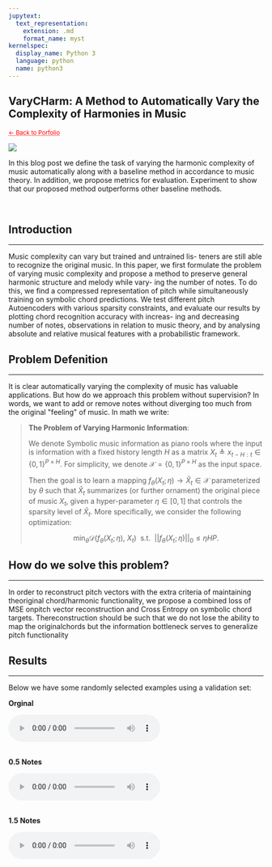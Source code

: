```yaml
---
jupytext:
  text_representation:
    extension: .md
    format_name: myst
kernelspec:
  display_name: Python 3
  language: python
  name: python3
---
```


## VaryCHarm: A Method to Automatically Vary the Complexity of Harmonies in Music

 <sub> <a href="https://jmhuer.github.io/mini_book/_build/html/docs/portfolio.html" style="color: red; text-decoration: underline;text-decoration-style: dotted;">← Back to Porfolio</a> </sub>

<img src="../../../../images/varycharm.png" align="center"/>

<br>

 In this blog post we define the task of varying the harmonic complexity of music automatically along with a baseline method in accordance to music theory. In addition, we propose metrics for evaluation. Experiment to show that our proposed method outperforms other baseline methods.


<br>


## Introduction
---

Music complexity can vary but trained and untrained lis- teners are still able to recognize the original music. In this paper, we first formulate the problem of varying music complexity and propose a method to preserve general harmonic structure and melody while vary- ing the number of notes. To do this, we find a compressed representation of pitch while simultaneously training on symbolic chord predictions. We test different pitch Autoencoders with various sparsity constraints, and evaluate our results by plotting chord recognition accuracy with increas- ing and decreasing number of notes, observations in relation to music theory, and by analysing absolute and relative musical features with a probabilistic framework.




## Problem Defenition
---


It is clear automatically varying the complexity of music has valuable applications. But how do we approach this problem without supervision? In words, we want to add or remove notes without diverging too much from the original "feeling" of music. In math we write:
> **The Problem of Varying Harmonic Information**:
>
>We denote Symbolic music information as piano rools where the input is information with a fixed history length $H$ as a matrix $X_t \triangleq x_{t-H:t} \in \{0,1\}^{P \times H}$. For simplicity, we denote $\mathcal{X} = \{0,1\}^{P \times H}$ as the input space.
>
>Then the goal is to learn a mapping $f_\theta(X_t; \eta) \rightarrow \hat{X}_t \in \mathcal{X}$ parameterized by $\theta$ such that $\hat{X}_t$ summarizes (or further ornament) the original piece of music $X_t$, given a hyper-parameter $\eta \in [0,1]$ that controls the sparsity level of $\hat{X}_t$. More specifically, we consider the following optimization:
>
>$$  \min_{\theta} \mathcal{D}\bigg(f_\theta(X_t; \eta),~X_t\bigg) ~~\text{s.t.}~~||f_\theta(X_t; \eta)||_0 \leq \eta HP.$$
>






## How do we solve this problem?
---


In order to reconstruct pitch vectors with the extra criteria of maintaining theoriginal chord/harmonic functionality, we propose a combined loss of MSE onpitch vector reconstruction and Cross Entropy on symbolic chord targets. Thereconstruction should be such that we do not lose the ability to map the originalchords but the information bottleneck serves to generalize pitch functionality





## Results
---

Below we have some randomly selected examples using a validation set:

**Orginal**

<audio controls>
  <source src="../../../audio/a.wav" type="audio/wav">
Your browser does not support the audio element.
</audio><br>
<br>

**0.5 Notes**

<audio controls>
  <source src="../../../audio/a.wav" type="audio/wav">
Your browser does not support the audio element.
</audio><br>
<br>

**1.5 Notes**

<audio controls>
  <source src="../../../audio/a.wav" type="audio/wav">
Your browser does not support the audio element.
</audio><br>
<br>









